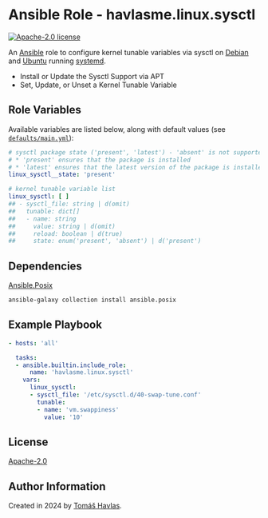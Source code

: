 Ansible Role - havlasme.linux.sysctl
====================================

[![Apache-2.0 license][license-image]][license-link]

An [Ansible](https://www.ansible.com/) role to configure kernel tunable variables via sysctl on [Debian](https://www.debian.org/) and [Ubuntu](https://ubuntu.com/) running [systemd](https://systemd.io/).

- Install or Update the Sysctl Support via APT
- Set, Update, or Unset a Kernel Tunable Variable

Role Variables
--------------

Available variables are listed below, along with default values (see [`defaults/main.yml`](defaults/main.yml)):

```yaml
# sysctl package state ('present', 'latest') - 'absent' is not supported
# * 'present' ensures that the package is installed
# * 'latest' ensures that the latest version of the package is installed
linux_sysctl__state: 'present'

# kernel tunable variable list
linux_sysctl: [ ]
## - sysctl_file: string | d(omit)
##   tunable: dict[]
##   - name: string
##     value: string | d(omit)
##     reload: boolean | d(true)
##     state: enum('present', 'absent') | d('present')
```

Dependencies
------------

[Ansible.Posix](https://docs.ansible.com/ansible/latest/collections/ansible/posix/index.html)

```bash
ansible-galaxy collection install ansible.posix
```

Example Playbook
----------------

```yaml
- hosts: 'all'

  tasks:
  - ansible.builtin.include_role:
      name: 'havlasme.linux.sysctl'
    vars:
      linux_sysctl:
      - sysctl_file: '/etc/sysctl.d/40-swap-tune.conf'
        tunable:
        - name: 'vm.swappiness'
          value: '10'
```

License
-------

[Apache-2.0][license-link]

Author Information
------------------

Created in 2024 by [Tomáš Havlas](https://havlas.me/).


[license-image]: https://img.shields.io/badge/license-Apache2.0-blue.svg?style=flat-square
[license-link]: ../../LICENSE
